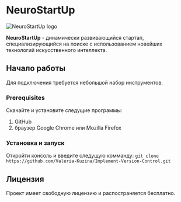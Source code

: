 # NeuroStartUp

![NeuroStartUp logo](https://i.imgur.com/gyVD9sA.png)

**NeuroStartUp** - динамически развивающийся стартап, специализирующийся на поиске с использованием новейших технологий искусственного интеллекта. 

## Начало работы
Для подключения требуется небольшой набор инструментов.

### Prerequisites
Скачайте и установите следущие программы:
1. GitHub
1. браузер Google Chrome или Mozilla Firefox

### Установка и запуск
Откройти консоль и введите следущую комманду: `git clone https://github.com/Valeria-Kuzina/Implement-Version-Control.git`

## Лицензия
Проект имеет свободную лицензию и распостраняется бесплатно.